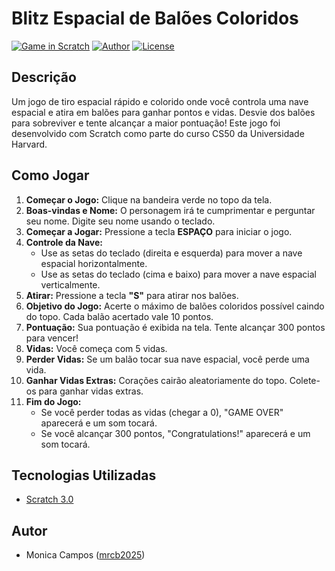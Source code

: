 # Blitz Espacial de Balões Coloridos

[![Game in Scratch](https://img.shields.io/badge/Game%20Engine-Scratch-orange?style=for-the-badge&logo=scratch)](https://scratch.mit.edu/)
[![Author](https://img.shields.io/badge/Author-Monica%20Campos-blue?style=for-the-badge)](https://github.com/mrcb2025)
[![License](https://img.shields.io/badge/License-MIT-green?style=for-the-badge)](https://opensource.org/licenses/MIT)

## Descrição

Um jogo de tiro espacial rápido e colorido onde você controla uma nave espacial e atira em balões para ganhar pontos e vidas. Desvie dos balões para sobreviver e tente alcançar a maior pontuação! Este jogo foi desenvolvido com Scratch como parte do curso CS50 da Universidade Harvard.

## Como Jogar

1.  **Começar o Jogo:** Clique na bandeira verde no topo da tela.
2.  **Boas-vindas e Nome:** O personagem irá te cumprimentar e perguntar seu nome. Digite seu nome usando o teclado.
3.  **Começar a Jogar:** Pressione a tecla **ESPAÇO** para iniciar o jogo.
4.  **Controle da Nave:**
    * Use as setas do teclado (direita e esquerda) para mover a nave espacial horizontalmente.
    * Use as setas do teclado (cima e baixo) para mover a nave espacial verticalmente.
5.  **Atirar:** Pressione a tecla **"S"** para atirar nos balões.
6.  **Objetivo do Jogo:** Acerte o máximo de balões coloridos possível caindo do topo. Cada balão acertado vale 10 pontos.
7.  **Pontuação:** Sua pontuação é exibida na tela. Tente alcançar 300 pontos para vencer!
8.  **Vidas:** Você começa com 5 vidas.
9.  **Perder Vidas:** Se um balão tocar sua nave espacial, você perde uma vida.
10. **Ganhar Vidas Extras:** Corações cairão aleatoriamente do topo. Colete-os para ganhar vidas extras.
11. **Fim do Jogo:**
    * Se você perder todas as vidas (chegar a 0), "GAME OVER" aparecerá e um som tocará.
    * Se você alcançar 300 pontos, "Congratulations!" aparecerá e um som tocará.

## Tecnologias Utilizadas

* [Scratch 3.0](https://scratch.mit.edu/)

## Autor

* Monica Campos ([mrcb2025](https://github.com/mrcb2025))
